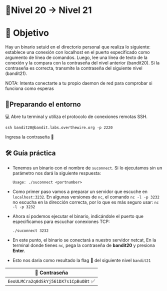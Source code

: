 # 🧩Nivel 20 → Nivel 21

# 🎯 Objetivo

Hay un binario setuid en el directorio personal que realiza lo siguiente: establece una conexión con localhost en el puerto especificado como argumento de línea de comandos. Luego, lee una línea de texto de la conexión y la compara con la contraseña del nivel anterior (bandit20). Si la contraseña es correcta, transmite la contraseña del siguiente nivel (bandit21).

NOTA: Intenta conectarte a tu propio daemon de red para comprobar si funciona como esperas

## 🧭Preparando el entorno

💻 Abre tu terminal y utiliza el protocolo de conexiones remotas SSH.

`ssh bandit20@bandit.labs.overthewire.org -p 2220`

Ingresa la contraseña 🚩

##  🛠️ Guía práctica

- Tenemos un binario con el nombre de `suconnect`. Si lo ejecutamos sin un parámetro nos dará la siguiente respuesta:
    
    `Usage: ./suconnect <portnumber>`
    
- Como primer paso vamos a preparar un servidor que escuche en `localhost:3232`. En algunas versiones de `nc`, el comando `nc -l -p 3232` no escucha en la dirección correcta, por lo que es más seguro usar: `nc -l -p 3232`
    
- Ahora sí podemos ejecutar el binario, indicándole el puerto que especificamos para escuchar conexiones TCP:
    
    `./suconnect 3232`
    
- En este punto, el binario se conectará a nuestro servidor netcat, 
En la terminal donde tienes `nc`, pega la contraseña de **bandit20** y presiona **Enter**.
- Esto nos daria como resultado la flag 🚩 del siguiente nivel `bandit21`

<div align="center">

| 🔐 Contraseña |
|:-------------:|
| `EeoULMCra2q0dSkYj561DX7s1CpBuOBt` ✅ |

</div>
